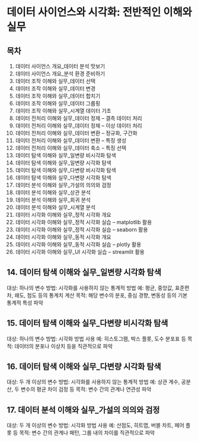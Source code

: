 # 데이터 사이언스와 시각화: 전반적인 이해와 실무

## 목차
1. 데이터 사이언스 개요_데이터 분석 맛보기
2. 데이터 사이언스 개요_분석 환경 준비하기
3. 데이터 조작 이해와 실무_데이터 선택
4. 데이터 조작 이해와 실무_데이터 변경
5. 데이터 조작 이해와 실무_데이터 합치기
6. 데이터 조작 이해와 실무_데이터 그룹핑
7. 데이터 조작 이해와 실무_시계열 데이터 기초
8. 데이터 전처리 이해와 실무_데이터 정제 – 결측 데이터 처리
9. 데이터 전처리 이해와 실무_데이터 정체 – 이상 데이터 처리
10. 데이터 전처리 이해와 실무_데이터 변환 – 정규화, 구간화
11. 데이터 전처리 이해와 실무_데이터 변환 – 특징 생성
12. 데이터 전처리 이해와 실무_데이터 축소 – 특징 선택
13. 데이터 탐색 이해와 실무_일변량 비시각화 탐색
14. 데이터 탐색 이해와 실무_일변량 시각화 탐색
15. 데이터 탐색 이해와 실무_다변량 비시각화 탐색
16. 데이터 탐색 이해와 실무_다변량 시각화 탐색
17. 데이터 분석 이해와 실무_가설의 의의와 검정
18. 데이터 분석 이해와 실무_상관 분석
19. 데이터 분석 이해와 실무_회귀 분석
20. 데이터 분석 이해와 실무_시계열 분석
21. 데이터 시각화 이해와 실무_정적 시각화 개요
22. 데이터 시각화 이해와 실무_정적 시각화 실습 – matplotlib 활용
23. 데이터 시각화 이해와 실무_정적 시각화 실습 – seaborn 활용
24. 데이터 시각화 이해와 실무_동적 시각화 개요
25. 데이터 시각화 이해와 실무_동적 시각화 실습 – plotly 활용
26. 데이터 시각화 이해와 실무_UI 시각화 실습 – streamlit 활용

## 14. 데이터 탐색 이해와 실무_일변량 시각화 탐색
대상: 하나의 변수
방법: 시각화를 사용하지 않는 통계적 방법
예: 평균, 중앙값, 표준편차, 왜도, 첨도 등의 통계치 계산
목적: 해당 변수의 분포, 중심 경향, 변동성 등의 기본 통계적 특성 파악

## 15. 데이터 탐색 이해와 실무_다변량 비시각화 탐색
대상: 하나의 변수
방법: 시각화 방법 사용
예: 히스토그램, 박스 플롯, 도수 분포표 등
목적: 데이터의 분포나 이상치 등을 직관적으로 파악

## 16. 데이터 탐색 이해와 실무_다변량 시각화 탐색
대상: 두 개 이상의 변수
방법: 시각화를 사용하지 않는 통계적 방법
예: 상관 계수, 공분산, 두 변수의 평균 차이 검정 등
목적: 변수 간의 관계나 연관성 파악

## 17. 데이터 분석 이해와 실무_가설의 의의와 검정
대상: 두 개 이상의 변수
방법: 시각화 방법 사용
예: 산점도, 히트맵, 버블 차트, 페어 플롯 등
목적: 변수 간의 관계나 패턴, 그룹 내의 차이를 직관적으로 파악
